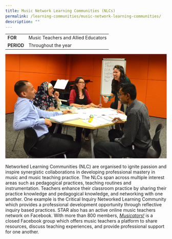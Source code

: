```yaml
---
title: Music Network Learning Communities (NLCs)
permalink: /learning-communities/music-network-learning-communities/
description: ""
---
```

<table style="box-sizing: border-box;"><colgroup style="box-sizing: border-box;"><col style="box-sizing: border-box;"><col style="box-sizing: border-box;"></colgroup><tbody style="box-sizing: border-box;"><tr style="box-sizing: border-box;"><td style="box-sizing: border-box;"><strong style="box-sizing: border-box; font-weight: 600;">FOR</strong></td><td style="box-sizing: border-box;">Music Teachers and Allied Educators<ins cite="mailto:Macbook10" datetime="2019-08-01T13:14" style="box-sizing: border-box;"></ins></td></tr><tr style="box-sizing: border-box; height: 18.85pt;"><td style="box-sizing: border-box;"><span style="box-sizing: border-box; text-decoration: underline;"></span><strong style="box-sizing: border-box; font-weight: 600;">PERIOD</strong></td><td style="box-sizing: border-box;">Throughout the year<ins cite="mailto:Macbook10" datetime="2019-08-01T13:14" style="box-sizing: border-box;"></ins></td></tr></tbody></table>

![4.2 NLC](/images/4-2-nlc-min.jpg)

Networked Learning Communities (NLC) are organised to ignite passion and inspire synergistic collaborations in developing professional mastery in music and music teaching practice. The NLCs span across multiple interest areas such as pedagogical practices, teaching routines and instrumentation. Teachers enhance their classroom practice by sharing their practice knowledge and pedagogical knowledge, and networking with one another. One example is the Critical Inquiry Networked Learning Community which provides a professional development opportunity through reflective inquiry based practices. STAR also has an active online music teachers network on Facebook. With more than 800 members, [_Musicators!_](https://www.facebook.com/groups/Musicators/) is a closed Facebook group which offers music teachers a platform to share resources, discuss teaching experiences, and provide professional support for one another.